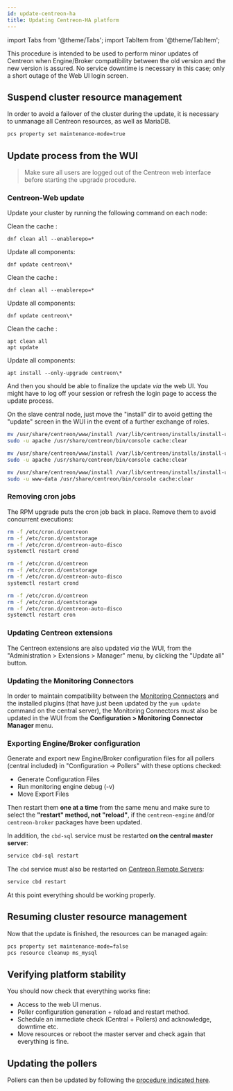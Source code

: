 ```yaml
---
id: update-centreon-ha
title: Updating Centreon-HA platform
---
```

import Tabs from '@theme/Tabs';
import TabItem from '@theme/TabItem';

This procedure is intended to be used to perform minor updates of Centreon when  Engine/Broker compatibility between the old version and the new version is assured. No service downtime is necessary in this case; only a short outage of the Web UI login screen.

## Suspend cluster resource management

In order to avoid a failover of the cluster during the update, it is necessary to unmanage all Centreon resources, as well as MariaDB.

```bash
pcs property set maintenance-mode=true
```

## Update process from the WUI

> Make sure all users are logged out of the Centreon web interface
> before starting the upgrade procedure.

### Centreon-Web update

Update your cluster by running the following command on each node:

<Tabs groupId="sync">
<TabItem value="Alma / RHEL / Oracle Linux 9" label="Alma / RHEL / Oracle Linux 9">

Clean the cache :

```shell
dnf clean all --enablerepo=*
```

Update all components:

```shell
dnf update centreon\*
```

</TabItem>
<TabItem value="Alma / RHEL / Oracle Linux 8" label="Alma / RHEL / Oracle Linux 8">

Clean the cache :

```shell
dnf clean all --enablerepo=*
```

Update all components:

```shell
dnf update centreon\*
```

</TabItem>
<TabItem value="Debian 11" label="Debian 11">

Clean the cache :

```shell
apt clean all
apt update
```

Update all components:

```shell
apt install --only-upgrade centreon\*
```

</TabItem>
</Tabs>

And then you should be able to finalize the update *via* the web UI. You might have to log off your session or refresh the login page to access the update process.

On the slave central node, just move the "install" dir to avoid getting the "update" screen in the WUI in the event of a further exchange of roles.

<Tabs groupId="sync">
<TabItem value="Alma / RHEL / Oracle Linux 9" label="Alma / RHEL / Oracle Linux 9">

```bash
mv /usr/share/centreon/www/install /var/lib/centreon/installs/install-update-`date +%Y%m%d`
sudo -u apache /usr/share/centreon/bin/console cache:clear
```
</TabItem>
<TabItem value="Alma / RHEL / Oracle Linux 8" label="Alma / RHEL / Oracle Linux 8">

```bash
mv /usr/share/centreon/www/install /var/lib/centreon/installs/install-update-`date +%Y%m%d`
sudo -u apache /usr/share/centreon/bin/console cache:clear
```
</TabItem>
<TabItem value="Debian 11" label="Debian 11">

```bash
mv /usr/share/centreon/www/install /var/lib/centreon/installs/install-update-`date +%Y%m%d`
sudo -u www-data /usr/share/centreon/bin/console cache:clear
```
</TabItem>
</Tabs>

### Removing cron jobs

The RPM upgrade puts the cron job back in place. Remove them to avoid concurrent executions: 

<Tabs groupId="sync">
<TabItem value="Alma / RHEL / Oracle Linux 9" label="Alma / RHEL / Oracle Linux 9">

```bash
rm -f /etc/cron.d/centreon
rm -f /etc/cron.d/centstorage
rm -f /etc/cron.d/centreon-auto-disco
systemctl restart crond
```

</TabItem>
<TabItem value="Alma / RHEL / Oracle Linux 8" label="Alma / RHEL / Oracle Linux 8">

```bash
rm -f /etc/cron.d/centreon
rm -f /etc/cron.d/centstorage
rm -f /etc/cron.d/centreon-auto-disco
systemctl restart crond
```
</TabItem>
<TabItem value="Debian 11" label="Debian 11">

```bash
rm -f /etc/cron.d/centreon
rm -f /etc/cron.d/centstorage
rm -f /etc/cron.d/centreon-auto-disco
systemctl restart cron
```
</TabItem>
</Tabs>

### Updating Centreon extensions

The Centreon extensions are also updated *via* the WUI, from the "Administration > Extensions > Manager" menu, by clicking the "Update all" button.

### Updating the Monitoring Connectors

In order to maintain compatibility between the [Monitoring Connectors](../monitoring/pluginpacks.md) and the installed plugins (that have just been updated by the `yum update` command on the central server), the Monitoring Connectors must also be updated in the WUI from the **Configuration > Monitoring Connector Manager** menu.

### Exporting Engine/Broker configuration

Generate and export new Engine/Broker configuration files for all pollers (central included) in "Configuration -> Pollers" with these options checked:

* Generate Configuration Files
* Run monitoring engine debug (-v)
* Move Export Files

Then restart them **one at a time** from the same menu and make sure to select the **"restart" method, not "reload"**, if the `centreon-engine` and/or `centreon-broker` packages have been updated.

In addition, the `cbd-sql` service must be restarted **on the central master server**:

```bash
service cbd-sql restart
```

The `cbd` service must also be restarted on [Centreon Remote Servers](../installation/architectures.md#description):

```bash
service cbd restart
```

At this point everything should be working properly.

## Resuming cluster resource management

Now that the update is finished, the resources can be managed again:

```bash
pcs property set maintenance-mode=false
pcs resource cleanup ms_mysql
```

## Verifying platform stability

You should now check that everything works fine:

* Access to the web UI menus.
* Poller configuration generation + reload and restart method.
* Schedule an immediate check (Central + Pollers) and acknowledge, downtime etc.
* Move resources or reboot the master server and check again that everything is fine.

## Updating the pollers

Pollers can then be updated by following the [procedure indicated here](https://docs.centreon.com/docs/update/update-centreon-platform/#update-the-pollers).

